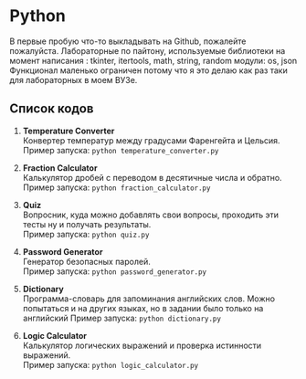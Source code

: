 # Python
В первые пробую что-то выкладывать на Github, пожалейте пожалуйста.
Лабораторные по пайтону, используемые библиотеки на момент написания : tkinter, itertools, math, string, random
модули: os, json
Функционал маленько ограничен потому что я это делаю как раз таки для лабораторных в моем ВУЗе.
## Список кодов
1. **Temperature Converter**  
   Конвертер температур между градусами Фаренгейта и Цельсия.  
   Пример запуска: `python temperature_converter.py`

2. **Fraction Calculator**  
   Калькулятор дробей с переводом в десятичные числа и обратно.  
   Пример запуска: `python fraction_calculator.py`

3. **Quiz**  
   Вопросник, куда можно добавлять свои вопросы, проходить эти тесты ну и получать результаты.   
   Пример запуска: `python quiz.py`

4. **Password Generator**  
   Генератор безопасных паролей.  
   Пример запуска: `python password_generator.py`

5. **Dictionary**  
   Программа-словарь для запоминания английских слов. Можно попытаться и на других языках, но в задании было только на английский 
   Пример запуска: `python dictionary.py`

6. **Logic Calculator**  
   Калькулятор логических выражений и проверка истинности выражений.  
   Пример запуска: `python logic_calculator.py`
